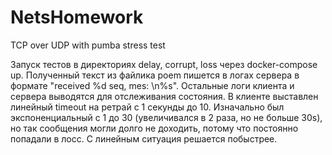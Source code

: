 # NetsHomework
TCP over UDP with pumba stress test

Запуск тестов в директориях delay, corrupt, loss через docker-compose up. Полученный текст из файлика poem пишется в
логах сервера в формате "received %d seq, mes: \n%s". Остальные логи клиента и сервера выводятся для отслеживания
состояния. В клиенте выставлен линейный timeout на ретрай с 1 секунды до 10. Изначально был экспоненциальный с 1 до 30
(увеличивался в 2 раза, но не больше 30s), но так сообщения могли долго не доходить, потому что постоянно попадали в
лосс. С линейным ситуация решается побыстрее.
